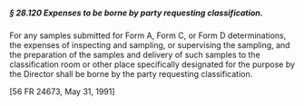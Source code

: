 ##### § 28.120 Expenses to be borne by party requesting classification. #####

For any samples submitted for Form A, Form C, or Form D determinations, the expenses of inspecting and sampling, or supervising the sampling, and the preparation of the samples and delivery of such samples to the classification room or other place specifically designated for the purpose by the Director shall be borne by the party requesting classification.

[56 FR 24673, May 31, 1991]